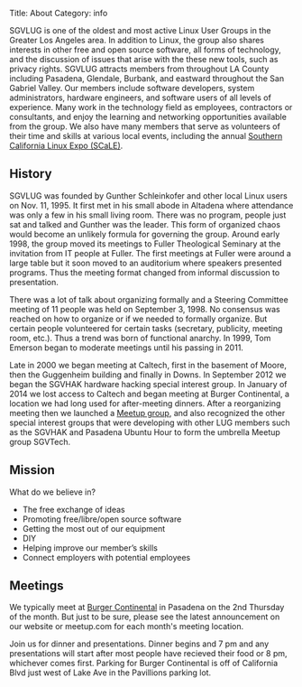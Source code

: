 Title: About
Category: info

SGVLUG is one of the oldest and most active Linux User Groups in the Greater Los Angeles area. In addition to Linux, the group also shares interests in other free and open source software, all forms of technology, and the discussion of issues that arise with the these new tools, such as privacy rights. SGVLUG attracts members from throughout LA County including Pasadena, Glendale, Burbank, and eastward throughout the San Gabriel Valley. Our members include software developers, system administrators, hardware engineers, and software users of all levels of experience. Many work in the technology field as employees, contractors or consultants, and enjoy the learning and networking opportunities available from the group. We also have many members that serve as volunteers of their time and skills at various local events, including the annual [Southern California Linux Expo (SCaLE)](http://www.socallinuxexpo.org/).

History
-------

SGVLUG was founded by Gunther Schleinkofer and other local Linux users on Nov. 11, 1995.  It first met in his small abode in Altadena where attendance was only a few in his small living room.  There was no program, people just sat and talked and Gunther was the leader. This form of organized chaos would become an unlikely formula for governing the group. Around early 1998, the group moved its meetings to Fuller Theological Seminary at the invitation from IT people at Fuller. The first meetings at Fuller were around a large table but it soon moved to an auditorium where speakers presented programs.  Thus the meeting format changed from informal discussion to presentation.  

There was a lot of talk about organizing formally and a Steering Committee meeting of 11 people was held on September 3, 1998. No consensus was reached on how to organize or if we needed to formally organize. But certain people volunteered for certain tasks (secretary, publicity, meeting room, etc.).  Thus a trend was born of functional anarchy. In 1999, Tom Emerson began to moderate meetings until his passing in 2011. 

Late in 2000 we began meeting at Caltech, first in the basement of Moore, then the Guggenheim building and finally in Downs. In September 2012 we began the SGVHAK hardware hacking special interest group. In January of 2014 we lost access to Caltech and began meeting at Burger Continental, a location we had long used for after-meeting dinners. After a reorganizing meeting then we launched a [Meetup group](http://www.meetup.com/SGVTech), and also recognized the other special interest groups that were developing with other LUG members such as the SGVHAK and Pasadena Ubuntu Hour to form the umbrella Meetup group SGVTech.

Mission
-------

What do we believe in?

* The free exchange of ideas
* Promoting free/libre/open source software
* Getting the most out of our equipment
* DIY
* Helping improve our member’s skills
* Connect employers with potential employees

Meetings
--------

We typically meet at [Burger Continental](http://www.burgercontinentalpasadena.com/) in Pasadena on the 2nd Thursday of the month. But just to be sure, please see the latest announcement on our website or meetup.com for each month's meeting location.

Join us for dinner and presentations. Dinner begins and 7 pm and any presentations will start after most people have recieved their food or 8 pm, whichever comes first. Parking for Burger Continental is off of California Blvd just west of Lake Ave in the Pavillions parking lot.
